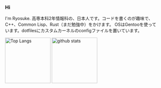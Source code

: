 ### Hi

I'm Ryosuke. 高専本科2年情報科の、日本人です。コードを書くのが趣味で、C++、Common Lisp、Rust（まだ勉強中）をかけます。
OSはGentooを使っています。dotfilesにカスタムカーネルのconfigファイルを置いています。


<p align="left"> 
  <img alt="Top Langs" height="150px" src="https://github-readme-stats.vercel.app/api/top-langs/?username=Ryosuke-prog&layout=compact&count_private=true&show_icons=true&theme=onedark" />
  <img alt="github stats" height="150px" src="https://github-readme-stats.vercel.app/api?username=Ryosuke-prog&count_private=true&show_icons=true&show_icons=true&theme=onedark" />
</p>

<!--
**Ryosuke-prog/Ryosuke-prog** is a ✨ _special_ ✨ repository because its `README.md` (this file) appears on your GitHub profile.

Here are some ideas to get you started:

- 🔭 I’m currently working on ...
- 🌱 I’m currently learning ...
- 👯 I’m looking to collaborate on ...
- 🤔 I’m looking for help with ...
- 💬 Ask me about ...
- 📫 How to reach me: ...
- 😄 Pronouns: ...
- ⚡ Fun fact: ...
-->
